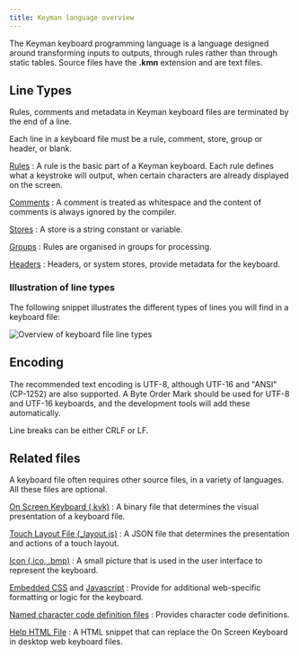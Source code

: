 ```yaml
---
title: Keyman language overview
---
```

  
The Keyman keyboard programming language is a language designed around
transforming inputs to outputs, through rules rather than through static
tables. Source files have the **.kmn** extension and are text files.

## Line Types

Rules, comments and metadata in Keyman keyboard files are terminated by
the end of a line.

Each line in a keyboard file must be a rule, comment, store, group or
header, or blank.

[Rules](rules)
:   A rule is the basic part of a Keyman keyboard. Each rule defines
    what a keystroke will output, when certain characters are already
    displayed on the screen.

[Comments](comments)
:   A comment is treated as whitespace and the content of comments is
    always ignored by the compiler.

[Stores](stores)
:   A store is a string constant or variable.

[Groups](groups)
:   Rules are organised in groups for processing.

[Headers](headers)
:   Headers, or system stores, provide metadata for the keyboard.

### Illustration of line types

The following snippet illustrates the different types of lines you will
find in a keyboard file:

![Overview of keyboard file line
types](/cdn/dev/img/developer/language/language-overview.png)

## Encoding

The recommended text encoding is UTF-8, although UTF-16 and "ANSI"
(CP-1252) are also supported. A Byte Order Mark should be used for UTF-8
and UTF-16 keyboards, and the development tools will add these
automatically.

Line breaks can be either CRLF or LF.

## Related files

A keyboard file often requires other source files, in a variety of
languages. All these files are optional.

[On Screen Keyboard (.kvk)](/developer/current-version/reference/file-types/kvk)
:   A binary file that determines the visual presentation of a keyboard
    file.

[Touch Layout File (\_layout.js)](/developer/current-version/guides/develop/creating-a-touch-keyboard-layout-for-amharic)
:   A JSON file that determines the presentation and actions of a touch
    layout.

[Icon (.ico, .bmp)](../reference/bitmap)
:   A small picture that is used in the user interface to represent the
    keyboard.

[Embedded CSS](../reference/kmw_embedcss) and [Javascript](../reference/kmw_embedjs)
:   Provide for additional web-specific formatting or logic for the
    keyboard.

[Named character code definition files](../reference/includecodes)
:   Provides character code definitions.

[Help HTML File](../reference/kmw_helpfile)
:   A HTML snippet that can replace the On Screen Keyboard in desktop
    web keyboard files.
